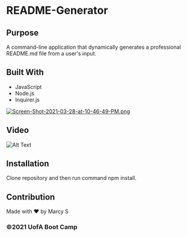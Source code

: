 # README-Generator

## Purpose
A command-line application that dynamically generates a professional README.md file from a user's input.


## Built With
* JavaScript
* Node.js
* Inquirer.js

[![Screen-Shot-2021-03-28-at-10-46-49-PM.png](https://i.postimg.cc/fWqYFfrw/Screen-Shot-2021-03-28-at-10-46-49-PM.png)](https://postimg.cc/PNZLvYHc)

## Video
![Alt Text](https://media.giphy.com/media/ijbhxRPThiM2dQPyZn/giphy.gif)

## Installation
Clone repository and then run command npm install.

## Contribution
Made with ❤️ by Marcy S

### ©️2021 UofA Boot Camp
